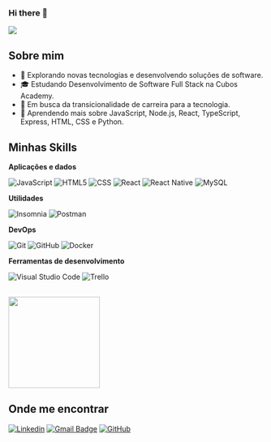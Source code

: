 ### Hi there 👋

![](https://komarev.com/ghpvc/?username=mafargnolli&color=006bed)

## Sobre mim

- 🤔 Explorando novas tecnologias e desenvolvendo soluções de software.
- 🎓 Estudando Desenvolvimento de Software Full Stack na Cubos Academy.
- 💼 Em busca da transicionalidade de carreira para a tecnologia.
- 🌱 Aprendendo mais sobre JavaScript, Node.js, React, TypeScript, Express, HTML, CSS e Python.

## Minhas Skills

**Aplicações e dados**

![JavaScript](https://img.shields.io/badge/-JavaScript-333333?style=flat&logo=javascript)
![HTML5](https://img.shields.io/badge/-HTML5-333333?style=flat&logo=HTML5)
![CSS](https://img.shields.io/badge/-CSS-333333?style=flat&logo=CSS3&logoColor=1572B6)
![React](https://img.shields.io/badge/-React-333333?style=flat&logo=react)
![React Native](https://img.shields.io/badge/-React%20Native-333333?style=flat&logo=react)
![MySQL](https://img.shields.io/badge/-MySQL-333333?style=flat&logo=mysql)

**Utilidades**

![Insomnia](https://img.shields.io/badge/-Insomnia-333333?style=flat&logo=insomnia)
![Postman](https://img.shields.io/badge/-Postman-333333?style=flat&logo=postman)

**DevOps**

![Git](https://img.shields.io/badge/-Git-333333?style=flat&logo=git)
![GitHub](https://img.shields.io/badge/-GitHub-333333?style=flat&logo=github)
![Docker](https://img.shields.io/badge/-Docker-333333?style=flat&logo=docker)

**Ferramentas de desenvolvimento**

![Visual Studio Code](https://img.shields.io/badge/-Visual%20Studio%20Code-333333?style=flat&logo=visual-studio-code&logoColor=007ACC)
![Trello](https://img.shields.io/badge/-Trello-333333?style=flat&logo=trello&logoColor=007ACC)

<br/>

<a href="https://github.com/iuricode" title="Perfil da Mari">
  <img height="180em" src="https://github-readme-stats.vercel.app/api?username=mafargnolli&theme=dracula&show_icons=true" />
</a>

## Onde me encontrar

[![Linkedin](https://img.shields.io/badge/-mariannefargnolli-blue?style=flat-square&logo=Linkedin&logoColor=white&link=https://www.linkedin.com/in/mariannefargnolli)](https://www.linkedin.com/in/mariannefargnolli)
[![Gmail Badge](https://img.shields.io/badge/-ma.fargnolli@email.com-006bed?style=flat-square&logo=Gmail&logoColor=white&link=mailto:ma.fargnolli@gmail.com)](mailto:ma.fargnolli@gmail.com)
[![GitHub](https://img.shields.io/github/followers/mafargnolli?label=follow&style=social)](https://github.com/mafargnolli)
